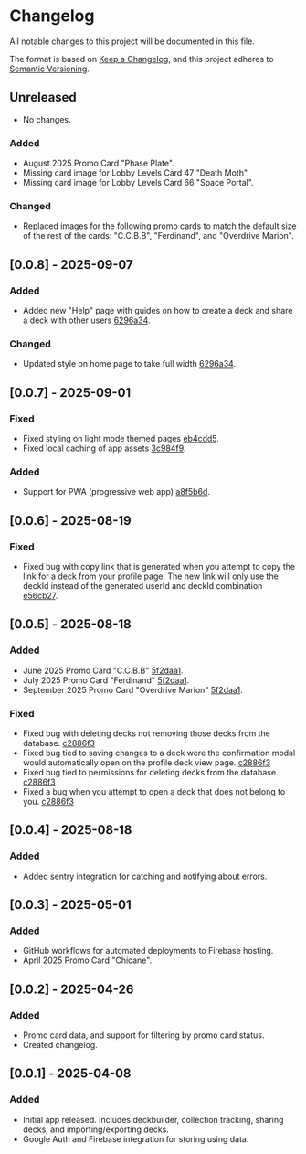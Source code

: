 # Changelog

All notable changes to this project will be documented in this file.

The format is based on [Keep a Changelog](https://keepachangelog.com/en/1.1.0/),
and this project adheres to [Semantic Versioning](https://semver.org/spec/v2.0.0.html).

## Unreleased

- No changes.

### Added

- August 2025 Promo Card "Phase Plate".
- Missing card image for Lobby Levels Card 47 "Death Moth".
- Missing card image for Lobby Levels Card 66 "Space Portal".

### Changed

- Replaced images for the following promo cards to match the default size of the rest of the cards: "C.C.B.B", "Ferdinand", and "Overdrive Marion".

## [0.0.8] - 2025-09-07

### Added

- Added new "Help" page with guides on how to create a deck and share a deck with other users [6296a34](https://github.com/scottwestover/backrooms-tcg-deck-builder/commit/6296a34328933b6d3113ad2808a9fe92103aff3c).

### Changed

- Updated style on home page to take full width [6296a34](https://github.com/scottwestover/backrooms-tcg-deck-builder/commit/6296a34328933b6d3113ad2808a9fe92103aff3c).

## [0.0.7] - 2025-09-01

### Fixed

- Fixed styling on light mode themed pages [eb4cdd5](https://github.com/scottwestover/backrooms-tcg-deck-builder/commit/eb4cdd525e28282dbff563066de376655b8eb8c0).
- Fixed local caching of app assets [3c984f9](https://github.com/scottwestover/backrooms-tcg-deck-builder/commit/3c984f915e11d487b9fa3f38bcde992980dc9664).

### Added

- Support for PWA (progressive web app) [a8f5b6d](https://github.com/scottwestover/backrooms-tcg-deck-builder/commit/a8f5b6dffe90324fea7552a6b20ced3fe45e5993).

## [0.0.6] - 2025-08-19

### Fixed

- Fixed bug with copy link that is generated when you attempt to copy the link for a deck from your profile page. The new link will only use the deckId instead of the generated userId and deckId combination [e56cb27](https://github.com/scottwestover/backrooms-tcg-deck-builder/pull/36/commits/e56cb27349acdb847609cec5ed901843f93e1a07).

## [0.0.5] - 2025-08-18

### Added

- June 2025 Promo Card "C.C.B.B" [5f2daa1](https://github.com/scottwestover/backrooms-tcg-deck-builder/pull/34/commits/5f2daa19d99f5a6b296dd6fa1d50d6dd0dea6ccf).
- July 2025 Promo Card "Ferdinand" [5f2daa1](https://github.com/scottwestover/backrooms-tcg-deck-builder/pull/34/commits/5f2daa19d99f5a6b296dd6fa1d50d6dd0dea6ccf).
- September 2025 Promo Card "Overdrive Marion" [5f2daa1](https://github.com/scottwestover/backrooms-tcg-deck-builder/pull/34/commits/5f2daa19d99f5a6b296dd6fa1d50d6dd0dea6ccf).

### Fixed

- Fixed bug with deleting decks not removing those decks from the database. [c2886f3](https://github.com/scottwestover/backrooms-tcg-deck-builder/pull/34/commits/c2886f354f58c43809e3667de848adaa74b6310e)
- Fixed bug tied to saving changes to a deck were the confirmation modal would automatically open on the profile deck view page. [c2886f3](https://github.com/scottwestover/backrooms-tcg-deck-builder/pull/34/commits/c2886f354f58c43809e3667de848adaa74b6310e)
- Fixed bug tied to permissions for deleting decks from the database. [c2886f3](https://github.com/scottwestover/backrooms-tcg-deck-builder/pull/34/commits/c2886f354f58c43809e3667de848adaa74b6310e)
- Fixed a bug when you attempt to open a deck that does not belong to you. [c2886f3](https://github.com/scottwestover/backrooms-tcg-deck-builder/pull/34/commits/c2886f354f58c43809e3667de848adaa74b6310e)

## [0.0.4] - 2025-08-18

### Added

- Added sentry integration for catching and notifying about errors.

## [0.0.3] - 2025-05-01

### Added

- GitHub workflows for automated deployments to Firebase hosting.
- April 2025 Promo Card "Chicane".

## [0.0.2] - 2025-04-26

### Added

- Promo card data, and support for filtering by promo card status.
- Created changelog.

## [0.0.1] - 2025-04-08

### Added

- Initial app released. Includes deckbuilder, collection tracking, sharing decks, and importing/exporting decks.
- Google Auth and Firebase integration for storing using data.
